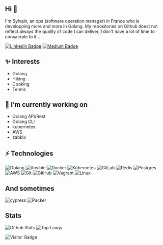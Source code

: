 ## Hi 👋

I'm Sylvain, an ops (software operation manager) in France who is developping more and more in Golang. My repositories on Github doest not reflect always the quality of code I can deliver, I don't have a lot of time to consacrate to it...

[![Linkedin Badge](https://img.shields.io/badge/-sgaunet-blue?style=flat-square&logo=Linkedin&logoColor=white&link=https://www.linkedin.com/in/sylvain-gaunet-87577787/)](https://www.linkedin.com/in/sylvain-gaunet-87577787/)
[![Medium Badge](https://img.shields.io/badge/-@sgaunet-03a57a?style=flat-square&labelColor=000000&logo=Medium&link=https://medium.com/@sgaunet)](https://medium.com/@sgaunet)

## ✨ Interests

* Golang
* Hiking
* Cooking
* Tennis

## 🔭 I’m currently working on 

* Golang API/Rest
* Golang CLI
* kubernetes
* AWS
* zabbix

## ⚡ Technologies

![Golang](https://img.shields.io/badge/go-%2300ADD8.svg?style=for-the-badge&logo=Golang&logoColor=white)
![Ansible](https://img.shields.io/badge/ansible-%231A1918.svg?style=for-the-badge&logo=ansible&logoColor=white)
![Docker](https://img.shields.io/badge/docker-%230db7ed.svg?style=for-the-badge&logo=docker&logoColor=white)
![Kubernetes](https://img.shields.io/badge/kubernetes-%23326ce5.svg?style=for-the-badge&logo=kubernetes&logoColor=white)
![GitLab](https://img.shields.io/badge/gitlab-%23181717.svg?style=for-the-badge&logo=gitlab&logoColor=white)
![Redis](https://img.shields.io/badge/redis-%23DD0031.svg?style=for-the-badge&logo=redis&logoColor=white)
![Postgres](https://img.shields.io/badge/postgres-%23316192.svg?style=for-the-badge&logo=postgresql&logoColor=white)
![AWS](https://img.shields.io/badge/AWS-%23FF9900.svg?style=for-the-badge&logo=amazon-aws&logoColor=white)
![Git](https://img.shields.io/badge/git-%23F05033.svg?style=for-the-badge&logo=git&logoColor=white)
![GitHub](https://img.shields.io/badge/github-%23121011.svg?style=for-the-badge&logo=github&logoColor=white)
![Vagrant](https://img.shields.io/badge/vagrant-%231563FF.svg?style=for-the-badge&logo=vagrant&logoColor=white)
![Linux](https://img.shields.io/badge/Linux-FCC624?style=for-the-badge&logo=linux&logoColor=black)

## And sometimes

![cypress](https://img.shields.io/badge/-cypress-%23E5E5E5?style=for-the-badge&logo=cypress&logoColor=058a5e)
![Packer](https://img.shields.io/badge/packer-%23E7EEF0.svg?style=for-the-badge&logo=packer&logoColor=%2302A8EF)

## Stats

![Github Stats](https://github-readme-stats.vercel.app/api?username=sgaunet&count_private=true&show_icons=true&include_all_commits=true)
![Top Langs](https://github-readme-stats.vercel.app/api/top-langs/?username=sgaunet&hide=TeX&layout=compact)

![Visitor Badge](https://visitor-badge.laobi.icu/badge?page_id=sgaunet.sgaunet)

<!--
**sgaunet/sgaunet** is a ✨ _special_ ✨ repository because its `README.md` (this file) appears on your GitHub profile.

Here are some ideas to get you started:

- 🔭 I’m currently working on ...
- 🌱 I’m currently learning ...
- 👯 I’m looking to collaborate on ...
- 🤔 I’m looking for help with ...
- 💬 Ask me about ...
- 📫 How to reach me: ...
- 😄 Pronouns: ...
- ⚡ Fun fact: ...

https://github.com/Ileriayo/markdown-badges

-->
